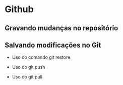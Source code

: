 # Github

## Gravando mudanças no repositório

## Salvando modificações no Git

- Uso do comando git restore

- Uso do git push

- Uso do git pull
